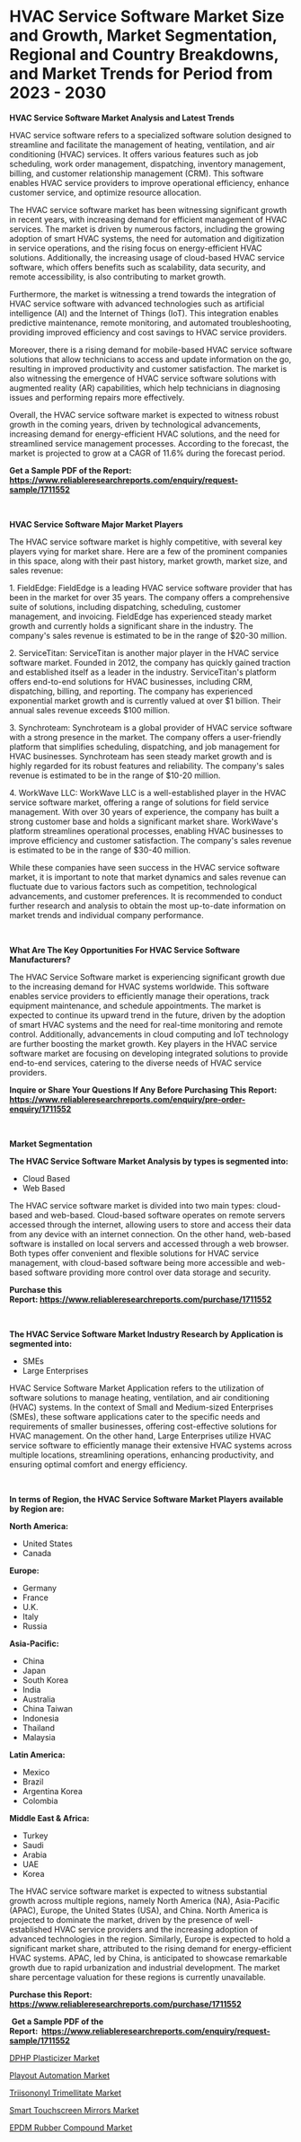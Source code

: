 <p><h1>HVAC Service Software Market Size and Growth, Market Segmentation, Regional and Country Breakdowns, and Market Trends for Period from 2023 -  2030</h1></p><p><strong>HVAC Service Software Market Analysis and Latest Trends</strong></p>
<p><p>HVAC service software refers to a specialized software solution designed to streamline and facilitate the management of heating, ventilation, and air conditioning (HVAC) services. It offers various features such as job scheduling, work order management, dispatching, inventory management, billing, and customer relationship management (CRM). This software enables HVAC service providers to improve operational efficiency, enhance customer service, and optimize resource allocation.</p><p>The HVAC service software market has been witnessing significant growth in recent years, with increasing demand for efficient management of HVAC services. The market is driven by numerous factors, including the growing adoption of smart HVAC systems, the need for automation and digitization in service operations, and the rising focus on energy-efficient HVAC solutions. Additionally, the increasing usage of cloud-based HVAC service software, which offers benefits such as scalability, data security, and remote accessibility, is also contributing to market growth.</p><p>Furthermore, the market is witnessing a trend towards the integration of HVAC service software with advanced technologies such as artificial intelligence (AI) and the Internet of Things (IoT). This integration enables predictive maintenance, remote monitoring, and automated troubleshooting, providing improved efficiency and cost savings to HVAC service providers.</p><p>Moreover, there is a rising demand for mobile-based HVAC service software solutions that allow technicians to access and update information on the go, resulting in improved productivity and customer satisfaction. The market is also witnessing the emergence of HVAC service software solutions with augmented reality (AR) capabilities, which help technicians in diagnosing issues and performing repairs more effectively.</p><p>Overall, the HVAC service software market is expected to witness robust growth in the coming years, driven by technological advancements, increasing demand for energy-efficient HVAC solutions, and the need for streamlined service management processes. According to the forecast, the market is projected to grow at a CAGR of 11.6% during the forecast period.</p></p>
<p><strong>Get a Sample PDF of the Report:&nbsp; <a href="https://www.reliableresearchreports.com/enquiry/request-sample/1711552">https://www.reliableresearchreports.com/enquiry/request-sample/1711552</a></strong></p>
<p>&nbsp;</p>
<p><strong>HVAC Service Software Major Market Players</strong></p>
<p><p>The HVAC service software market is highly competitive, with several key players vying for market share. Here are a few of the prominent companies in this space, along with their past history, market growth, market size, and sales revenue:</p><p>1. FieldEdge: FieldEdge is a leading HVAC service software provider that has been in the market for over 35 years. The company offers a comprehensive suite of solutions, including dispatching, scheduling, customer management, and invoicing. FieldEdge has experienced steady market growth and currently holds a significant share in the industry. The company's sales revenue is estimated to be in the range of $20-30 million.</p><p>2. ServiceTitan: ServiceTitan is another major player in the HVAC service software market. Founded in 2012, the company has quickly gained traction and established itself as a leader in the industry. ServiceTitan's platform offers end-to-end solutions for HVAC businesses, including CRM, dispatching, billing, and reporting. The company has experienced exponential market growth and is currently valued at over $1 billion. Their annual sales revenue exceeds $100 million.</p><p>3. Synchroteam: Synchroteam is a global provider of HVAC service software with a strong presence in the market. The company offers a user-friendly platform that simplifies scheduling, dispatching, and job management for HVAC businesses. Synchroteam has seen steady market growth and is highly regarded for its robust features and reliability. The company's sales revenue is estimated to be in the range of $10-20 million.</p><p>4. WorkWave LLC: WorkWave LLC is a well-established player in the HVAC service software market, offering a range of solutions for field service management. With over 30 years of experience, the company has built a strong customer base and holds a significant market share. WorkWave's platform streamlines operational processes, enabling HVAC businesses to improve efficiency and customer satisfaction. The company's sales revenue is estimated to be in the range of $30-40 million.</p><p>While these companies have seen success in the HVAC service software market, it is important to note that market dynamics and sales revenue can fluctuate due to various factors such as competition, technological advancements, and customer preferences. It is recommended to conduct further research and analysis to obtain the most up-to-date information on market trends and individual company performance.</p></p>
<p>&nbsp;</p>
<p><strong>What Are The Key Opportunities For HVAC Service Software Manufacturers?</strong></p>
<p><p>The HVAC Service Software market is experiencing significant growth due to the increasing demand for HVAC systems worldwide. This software enables service providers to efficiently manage their operations, track equipment maintenance, and schedule appointments. The market is expected to continue its upward trend in the future, driven by the adoption of smart HVAC systems and the need for real-time monitoring and remote control. Additionally, advancements in cloud computing and IoT technology are further boosting the market growth. Key players in the HVAC service software market are focusing on developing integrated solutions to provide end-to-end services, catering to the diverse needs of HVAC service providers.</p></p>
<p><strong>Inquire or Share Your Questions If Any Before Purchasing This Report: <a href="https://www.reliableresearchreports.com/enquiry/pre-order-enquiry/1711552">https://www.reliableresearchreports.com/enquiry/pre-order-enquiry/1711552</a></strong></p>
<p>&nbsp;</p>
<p><strong>Market Segmentation</strong></p>
<p><strong>The HVAC Service Software Market Analysis by types is segmented into:</strong></p>
<p><ul><li>Cloud Based</li><li>Web Based</li></ul></p>
<p><p>The HVAC service software market is divided into two main types: cloud-based and web-based. Cloud-based software operates on remote servers accessed through the internet, allowing users to store and access their data from any device with an internet connection. On the other hand, web-based software is installed on local servers and accessed through a web browser. Both types offer convenient and flexible solutions for HVAC service management, with cloud-based software being more accessible and web-based software providing more control over data storage and security.</p></p>
<p><strong>Purchase this Report:&nbsp;<a href="https://www.reliableresearchreports.com/purchase/1711552">https://www.reliableresearchreports.com/purchase/1711552</a></strong></p>
<p>&nbsp;</p>
<p><strong>The HVAC Service Software Market Industry Research by Application is segmented into:</strong></p>
<p><ul><li>SMEs</li><li>Large Enterprises</li></ul></p>
<p><p>HVAC Service Software Market Application refers to the utilization of software solutions to manage heating, ventilation, and air conditioning (HVAC) systems. In the context of Small and Medium-sized Enterprises (SMEs), these software applications cater to the specific needs and requirements of smaller businesses, offering cost-effective solutions for HVAC management. On the other hand, Large Enterprises utilize HVAC service software to efficiently manage their extensive HVAC systems across multiple locations, streamlining operations, enhancing productivity, and ensuring optimal comfort and energy efficiency.</p></p>
<p>&nbsp;</p>
<p><strong>In terms of Region, the HVAC Service Software Market Players available by Region are:</strong></p>
<p>
    <p> <strong> North America: </strong>
        <ul>
            <li>United States</li>
            <li>Canada</li>
        </ul>
        </p> 
    <p> <strong> Europe: </strong>
        <ul>
            <li>Germany</li>
            <li>France</li>
            <li>U.K.</li>
            <li>Italy</li>
            <li>Russia</li>
        </ul>
        </p> 
    <p> <strong> Asia-Pacific: </strong>
        <ul>
            <li>China</li>
            <li>Japan</li>
            <li>South Korea</li>
            <li>India</li>
            <li>Australia</li>
            <li>China Taiwan</li>
            <li>Indonesia</li>
            <li>Thailand</li>
            <li>Malaysia</li>
        </ul>
        </p> 
    <p> <strong> Latin America: </strong>
        <ul>
            <li>Mexico</li>
            <li>Brazil</li>
            <li>Argentina Korea</li>
            <li>Colombia</li>
        </ul>
        </p> 
    <p> <strong> Middle East & Africa: </strong>
        <ul>
            <li>Turkey</li>
            <li>Saudi</li>
            <li>Arabia</li>
            <li>UAE</li>
            <li>Korea</li>
        </ul>
    </p>
    </p>
<p><p>The HVAC service software market is expected to witness substantial growth across multiple regions, namely North America (NA), Asia-Pacific (APAC), Europe, the United States (USA), and China. North America is projected to dominate the market, driven by the presence of well-established HVAC service providers and the increasing adoption of advanced technologies in the region. Similarly, Europe is expected to hold a significant market share, attributed to the rising demand for energy-efficient HVAC systems. APAC, led by China, is anticipated to showcase remarkable growth due to rapid urbanization and industrial development. The market share percentage valuation for these regions is currently unavailable.</p></p>
<p><strong>Purchase this Report: <a href="https://www.reliableresearchreports.com/purchase/1711552">https://www.reliableresearchreports.com/purchase/1711552</a></strong></p>
<p>&nbsp;<strong>Get a Sample PDF of the Report:&nbsp;&nbsp;<a href="https://www.reliableresearchreports.com/enquiry/request-sample/1711552">https://www.reliableresearchreports.com/enquiry/request-sample/1711552</a></strong></p>
<p><strong></strong></p>
<p><p><a href="https://www.linkedin.com/pulse/dphp-plasticizer-market-challenges-opportunities-growth-wudye/">DPHP Plasticizer Market</a></p><p><a href="https://medium.com/@vrahul.reportprime/playout-automation-market-share-evolution-and-market-growth-trends-2023-2030-1ae41650261f">Playout Automation Market</a></p><p><a href="https://www.linkedin.com/pulse/triisononyl-trimellitate-market-size-2023-2030-global-mu0ie/">Triisononyl Trimellitate Market</a></p><p><a href="https://medium.com/@charvi.reportprime/smart-touchscreen-mirrors-market-analysis-and-sze-forecasted-for-period-from-2023-to-2030-3ce139ef1311">Smart Touchscreen Mirrors Market</a></p><p><a href="https://www.linkedin.com/pulse/decoding-epdm-rubber-compound-market-deep-dive-latest-trends-v6ige/">EPDM Rubber Compound Market</a></p></p>